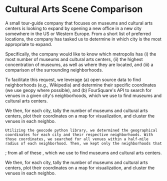 # Cultural Arts Scene Comparison

A small tour-guide company that focuses on museums and cultural arts centers is looking to expand by opening a new office in a new city somewhere in the US or Western Europe. From a short list of preferred locations, the company has tasked us to determine in which city is the most appropriate to expand.

Specifically, the company would like to know which metropolis has (i) the most number of museums and cultural arts centers, (ii) the highest concentration of museums, as well as where they are located, and (iii) a comparison of the surrounding neighborhoods.

To facilitate this request, we leverage (a) open source data to find neighborhoods (e.g., Wikipedia) and determine their specific coordinates (we use geopy where possible), and (b) FourSquare's API to search for venues in a given city's neighborhoods, which we use to find museums and cultural arts centers. 

We then, for each city, tally the number of museums and cultural arts centers, plot their coordinates on a map for visualization, and cluster the venues in each neighbo.










    
    
    
    
    Utilizing the geocode python library, we determined the geographical coordinates for each city and their respective neighborhoods. With those coordinates, we searched for all venues within a half-mile radius of each neighborhood. Then, we kept only the neighborhoods that 

; from all of these , which we use to find museums and cultural arts centers. 




We then, for each city, tally the number of museums and cultural arts centers, plot their coordinates on a map for visualization, and cluster the venues in each neighbo.

